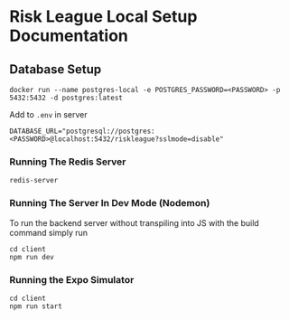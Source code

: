 # Risk League Local Setup Documentation

## Database Setup
```
docker run --name postgres-local -e POSTGRES_PASSWORD=<PASSWORD> -p 5432:5432 -d postgres:latest
```

Add to `.env` in server
```
DATABASE_URL="postgresql://postgres:<PASSWORD>@localhost:5432/riskleague?sslmode=disable"
```

### Running The Redis Server
```
redis-server
```

### Running The Server In Dev Mode (Nodemon)
To run the backend server without transpiling into JS with the build command simply run
```
cd client
npm run dev
```

### Running the Expo Simulator
```
cd client
npm run start
```